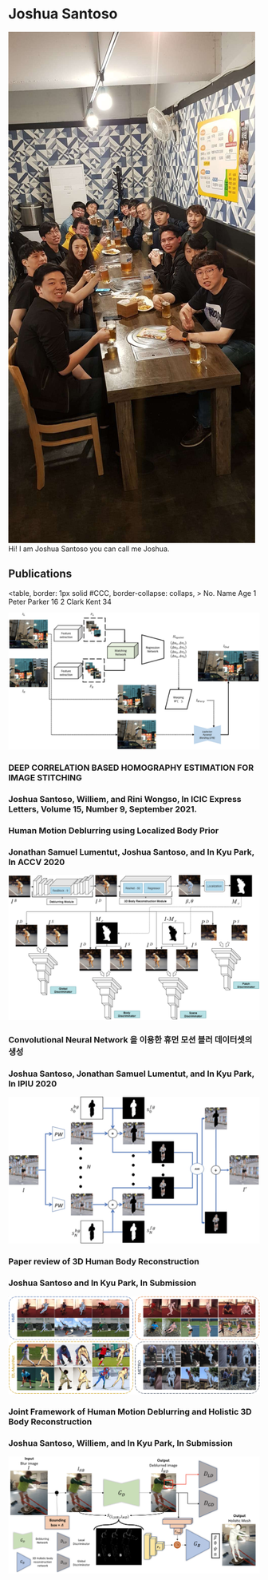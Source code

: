 # Joshua Santoso


<img src="assets/PP.JPEG" alt="hi" class="inline"/>
Hi! I am Joshua Santoso you can call me Joshua.

## Publications  
<table, border: 1px solid #CCC, border-collapse: collaps, >
    <tr>
        <th>No.</th>
        <th>Name</th>
        <th>Age</th>
    </tr>
    <tr>
        <td>1</td>
        <td>Peter Parker</td>
        <td>16</td>
    </tr>
    <tr>
        <td>2</td>
        <td>Clark Kent</td>
        <td>34</td>
    </tr>
</table>
  
<img src="assets/2021/Journal/ICIC_EXPRESS_2021.png" alt="hi" class="inline"/>

### DEEP CORRELATION BASED HOMOGRAPHY ESTIMATION FOR IMAGE STITCHING
### Joshua Santoso, Williem, and Rini Wongso, In ICIC Express Letters, Volume 15, Number 9, September 2021. 

### Human Motion Deblurring using Localized Body Prior
### Jonathan Samuel Lumentut, Joshua Santoso, and In Kyu Park, In ACCV 2020
<img src="assets/2021/Conferences/ACCV_2020.png" alt="hi" class="inline"/>

### Convolutional Neural Network 을 이용한 휴먼 모션 블러 데이터셋의 생성
### Joshua Santoso, Jonathan Samuel Lumentut, and In Kyu Park, In IPIU 2020
<img src="assets/2021/Conferences/IPIU_2020.png" alt="hi" class="inline"/>

### Paper review of 3D Human Body Reconstruction
### Joshua Santoso and In Kyu Park, In Submission 
<img src="assets/2021/Journal/SUBM_2021.PNG" alt="hi" class="inline"/>

### Joint Framework of Human Motion Deblurring and Holistic 3D Body Reconstruction
### Joshua Santoso, Williem, and In Kyu Park, In Submission 
<img src="assets/2021/Conferences/ICCV_SUBM_2021.png" alt="hi" class="inline"/>

